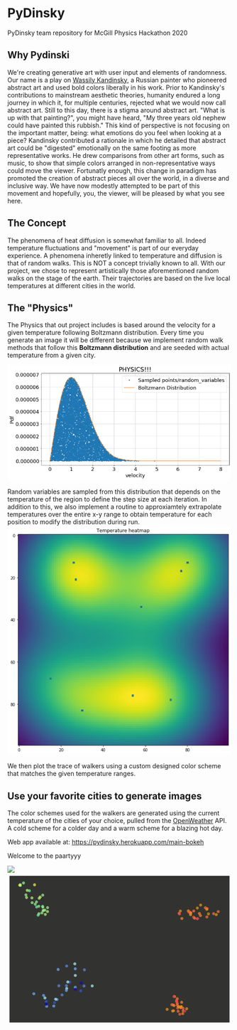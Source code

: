 # PyDinsky
PyDinsky team repository for McGill Physics Hackathon 2020

## Why Pydinski
We're creating generative art with user input and elements of randomness. Our name is a play on [Wassily Kandinsky](https://en.wikipedia.org/wiki/Wassily_Kandinsky), a Russian painter who pioneered abstract art and used bold colors liberally in his work. Prior to Kandinsky's contributions to mainstream aesthetic theories, humanity endured a long journey in which it, for multiple centuries, rejected what we would now call abstract art. Still to this day, there is a stigma around abstract art. "What is up with that painting?", you might have heard, "My three years old nephew could have painted this rubbish." This kind of perspective is not focusing on the important matter, being: what emotions do you feel when looking at a piece? Kandinsky contributed a rationale in which he detailed that abstract art could be "digested" emotionally on the same footing as more representative works. He drew comparisons from other art forms, such as music, to show that simple colors arranged in non-representative ways could move the viewer. Fortunatly enough, this change in paradigm has promoted the creation of abstract pieces all over the world, in a diverse and inclusive way. We have now modestly attempted to be part of this movement and hopefully, you, the viewer, will be pleased by what you see here. 

## The Concept
The phenomena of heat diffusion is somewhat familiar to all. Indeed temperature fluctuations and "movement" is part of our everyday experience. A phenomena inheretly linked to temperature and diffusion is that of random walks. This is NOT a concept trivially known to all. With our project, we chose to represent artistically those aforementioned random walks on the stage of the earth. Their trajectories are based on the live local temperatures at different cities in the world. 

## The "Physics"
The Physics that out project includes is based around the velocity for a given temperature following Boltzmann distribution. Every time you generate an image it will be different because we implement random walk methods that follow this **Boltzmann distribution** and are seeded with actual temperature from a given city.

![alt text](https://github.com/soudk/PyDinsky/blob/main/distribution.png)

Random variables are sampled from this distribution that depends on the temperature of the region to define the step size at each iteration. In addition to this, we also implement a routine to approxiamtely extrapolate temperatures over the entire x-y range to obtain temperature for each position to modify the distribution during run.
![alt text](https://github.com/soudk/PyDinsky/blob/main/temp_map.png)

We then plot the trace of walkers using a custom designed color scheme that matches the given temperature ranges.

## Use your favorite cities to generate images
The color schemes used for the walkers are generated using the current temperature of the cities of your choice, pulled from the [OpenWeather](https://openweathermap.org/) API. A cold scheme for a colder day and a warm scheme for a blazing hot day.

Web app available at: https://pydinsky.herokuapp.com/main-bokeh

Welcome to the paartyyy

![](animation1.gif)![party time](https://github.com/soudk/PyDinsky/blob/main/data/animation1.gif?raw=true)


